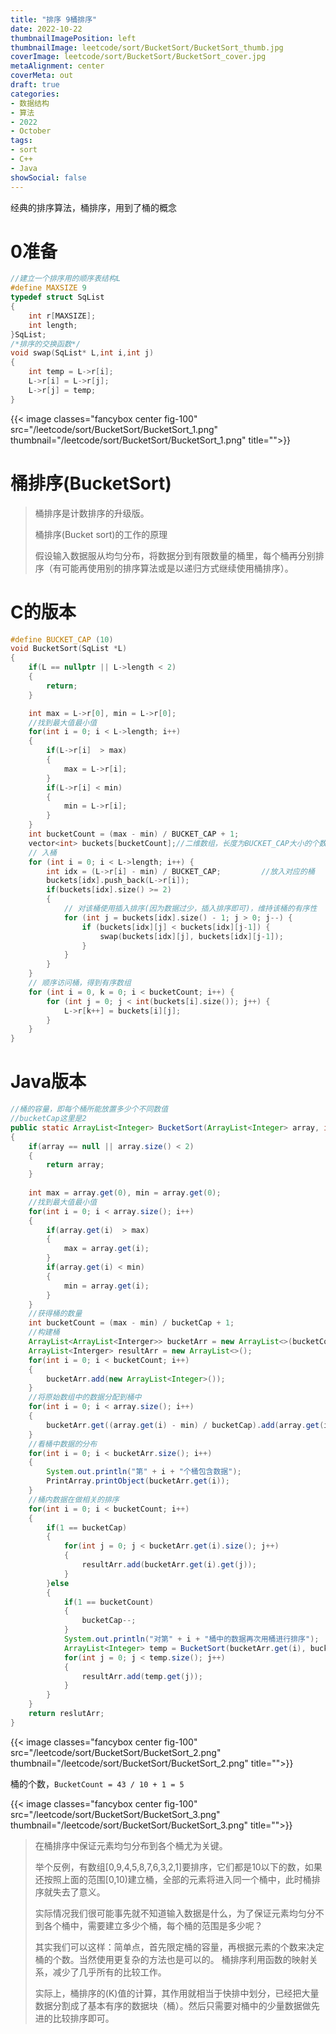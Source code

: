 ```yaml
---
title: "排序 9桶排序"
date: 2022-10-22
thumbnailImagePosition: left
thumbnailImage: leetcode/sort/BucketSort/BucketSort_thumb.jpg
coverImage: leetcode/sort/BucketSort/BucketSort_cover.jpg
metaAlignment: center
coverMeta: out
draft: true
categories:
- 数据结构
- 算法
- 2022
- October
tags:
- sort
- C++
- Java
showSocial: false
---
```


经典的排序算法，桶排序，用到了桶的概念

<!--more-->
# 0准备

```c
//建立一个排序用的顺序表结构L
#define MAXSIZE 9
typedef struct SqList
{
    int r[MAXSIZE];
    int length;
}SqList;
/*排序的交换函数*/
void swap(SqList* L,int i,int j)
{
    int temp = L->r[i];
    L->r[i] = L->r[j];
    L->r[j] = temp;
}
```

{{< image classes="fancybox center fig-100" src="/leetcode/sort/BucketSort/BucketSort_1.png" thumbnail="/leetcode/sort/BucketSort/BucketSort_1.png" title="">}}

# 

# 桶排序(BucketSort)

> 桶排序是计数排序的升级版。
>
> 桶排序(Bucket sort)的工作的原理
>
> 假设输入数据服从均匀分布，将数据分到有限数量的桶里，每个桶再分别排序（有可能再使用别的排序算法或是以递归方式继续使用桶排序）。



# C的版本

```c++
#define BUCKET_CAP (10)
void BucketSort(SqList *L)
{
    if(L == nullptr || L->length < 2)
    {
        return;
    }

    int max = L->r[0], min = L->r[0];
    //找到最大值最小值
    for(int i = 0; i < L->length; i++)
    {
        if(L->r[i]  > max)
        {
            max = L->r[i];
        }
        if(L->r[i] < min)
        {
            min = L->r[i];
        }
    }
    int bucketCount = (max - min) / BUCKET_CAP + 1;
    vector<int> buckets[bucketCount];//二维数组，长度为BUCKET_CAP大小的个数为桶的个数
    // 入桶
    for (int i = 0; i < L->length; i++) {
        int idx = (L->r[i] - min) / BUCKET_CAP;			//放入对应的桶
        buckets[idx].push_back(L->r[i]);
        if(buckets[idx].size() >= 2)
        {
            // 对该桶使用插入排序(因为数据过少，插入排序即可)，维持该桶的有序性
            for (int j = buckets[idx].size() - 1; j > 0; j--) {
                if (buckets[idx][j] < buckets[idx][j-1]) {
                    swap(buckets[idx][j], buckets[idx][j-1]);
                }
            }
        }
    }
    // 顺序访问桶，得到有序数组
    for (int i = 0, k = 0; i < bucketCount; i++) {
        for (int j = 0; j < int(buckets[i].size()); j++) {
            L->r[k++] = buckets[i][j];
        }
    }
}
```



# Java版本

```java
//桶的容量，即每个桶所能放置多少个不同数值
//bucketCap这里是2
public static ArrayList<Integer> BucketSort(ArrayList<Integer> array, int bucketCap)
{
    if(array == null || array.size() < 2)
    {
        return array;
    }
    
    int max = array.get(0), min = array.get(0);
    //找到最大值最小值
    for(int i = 0; i < array.size(); i++)
    {
        if(array.get(i)  > max)
        {
            max = array.get(i);
        }
        if(array.get(i) < min)
        {
            min = array.get(i);
        }
    }
    //获得桶的数量
    int bucketCount = (max - min) / bucketCap + 1;
    //构建桶
    ArrayList<ArrayList<Interger>> bucketArr = new ArrayList<>(bucketCount);
    ArrayList<Interger> resultArr = new ArrayList<>();
    for(int i = 0; i < bucketCount; i++)
    {
        bucketArr.add(new ArrayList<Integer>());
    }
    //将原始数组中的数据分配到桶中
    for(int i = 0; i < array.size(); i++)
    {
        bucketArr.get((array.get(i) - min) / bucketCap).add(array.get(i));
    }
    //看桶中数据的分布
    for(int i = 0; i < bucketArr.size(); i++)
    {
        System.out.println("第" + i + "个桶包含数据");
        PrintArray.printObject(bucketArr.get(i));
    }
    //桶内数据在做相关的排序
    for(int i = 0; i < bucketCount; i++)
    {
        if(1 == bucketCap)
        {
            for(int j = 0; j < bucketArr.get(i).size(); j++)
            {
                resultArr.add(bucketArr.get(i).get(j));
            }
        }else
        {
            if(1 == bucketCount)
            {
                bucketCap--;
            }
            System.out.println("对第" + i + "桶中的数据再次用桶进行排序");
            ArrayList<Integer> temp = BucketSort(bucketArr.get(i), bucketCap);
            for(int j = 0; j < temp.size(); j++)
            {
                resultArr.add(temp.get(j));
            }
        }
    }
    return reslutArr;
}
```



{{< image classes="fancybox center fig-100" src="/leetcode/sort/BucketSort/BucketSort_2.png" thumbnail="/leetcode/sort/BucketSort/BucketSort_2.png" title="">}}

桶的个数，`BucketCount = 43 / 10 + 1 = 5`

{{< image classes="fancybox center fig-100" src="/leetcode/sort/BucketSort/BucketSort_3.png" thumbnail="/leetcode/sort/BucketSort/BucketSort_3.png" title="">}}

> 在桶排序中保证元素均匀分布到各个桶尤为关键。
>
> 举个反例，有数组[0,9,4,5,8,7,6,3,2,1]要排序，它们都是10以下的数，如果还按照上面的范围[0,10)建立桶，全部的元素将进入同一个桶中，此时桶排序就失去了意义。
>
> 实际情况我们很可能事先就不知道输入数据是什么，为了保证元素均匀分不到各个桶中，需要建立多少个桶，每个桶的范围是多少呢？
>
> 其实我们可以这样：简单点，首先限定桶的容量，再根据元素的个数来决定桶的个数。当然使用更复杂的方法也是可以的。
> 桶排序利用函数的映射关系，减少了几乎所有的比较工作。
>
> 实际上，桶排序的(K)值的计算，其作用就相当于快排中划分，已经把大量数据分割成了基本有序的数据块（桶）。然后只需要对桶中的少量数据做先进的比较排序即可。
